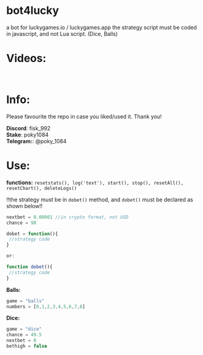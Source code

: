 # bot4lucky
a bot for luckygames.io / luckygames.app
the strategy script must be coded in javascript, and not Lua script. (Dice, Balls)

# Videos: <br /> 
 <br />

# Info: <br />
Please favourite the repo in case you liked/used it. Thank you!

<b>Discord</b>: fisk_992 <br />
<b>Stake</b>: poky1084 <br />
<b>Telegram:</b>: @poky_1084


# Use: <br />

<b>functions:</b> `resetstats(), log('text'), start(), stop(), resetAll(), resetChart(), deleteLogs()`

!!the strategy must be in `dobet()` method, and `dobet()` must be declared as shown below!!
```javascript
nextbet = 0.00001 //in crypto format, not USD
chance = 98

dobet = function(){
 //strategy code
}

or:

function dobet(){
 //strategy code
}
```

<b>Balls:</b>
```javascript
game = "balls"
numbers = [0,1,2,3,4,5,6,7,8]
```

<b>Dice:</b>
```javascript
game = "dice"
chance = 49.5
nextbet = 0
bethigh = false
 ```



